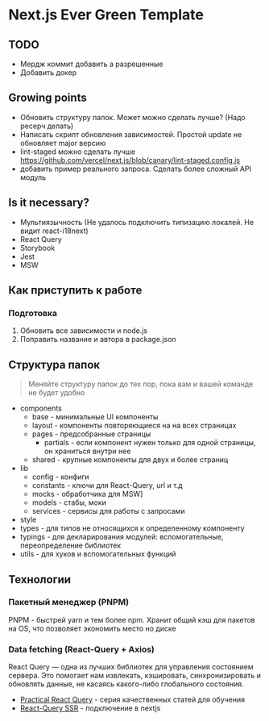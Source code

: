 # Next.js Ever Green Template

## TODO

- Мердж коммит добавить а разрешенные
- Добавить докер


## Growing points

- Обновить структуру папок. Может можно сделать лучше? (Надо ресерч делать)
- Написать скрипт обновления зависимостей. Простой update не обновляет major версию
- lint-staged можно сделать лучше <https://github.com/vercel/next.js/blob/canary/lint-staged.config.js>
- добавить пример реального запроса. Сделать более сложный API модуль

## Is it necessary?

- Мультиязычность (Не удалось подключить типизацию локалей. Не видит react-i18next)
- React Query
- Storybook
- Jest
- MSW

## Как приступить к работе

### Подготовка

1. Обновить все зависимости и node.js
2. Поправить название и автора в package.json

## Структура папок

> Меняйте структуру папок до тех пор, пока вам и вашей команде не будет удобно

- components
    - base - минимальные UI компоненты
    - layout - компоненты повторяющиеся на на всех страницах
    - pages - предсобранные страницы
        - partials - если компонент нужен только для одной страницы, он храниться внутри нее
    - shared - крупные компоненты для двух и более страниц
- lib
    - config - конфиги
    - constants - ключи для React-Query, url и т.д
    - mocks - обработчика для MSW]
    - models - стабы, моки
    - services - сервисы для работы с запросами
- style
- types - для типов не относящихся к определенному компоненту
- typings - для декларирования модулей: вспомогательные, переопределение библиотек
- utils - для хуков и вспомогательных функций

## Технологии

### Пакетный менеджер (PNPM)

PNPM - быстрей yarn и тем более npm. Хранит общий кэш для пакетов на OS, что позволяет экономить место но диске

### Data fetching (React-Query + Axios)

React Query — одна из лучших библиотек для управления состоянием сервера. Это помогает нам извлекать, кэшировать, синхронизировать и обновлять данные, не касаясь какого-либо глобального состояния.

- [Practical React Query](https://tkdodo.eu/blog/practical-react-query) - серия качественных статей для обучения
- [React-Query SSR](https://tanstack.com/query/v4/docs/guides/ssr) - подключение в nextjs
